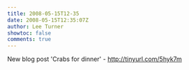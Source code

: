 ```yaml
---
title: 2008-05-15T12-35
date: 2008-05-15T12:35:07Z
author: Lee Turner
showtoc: false
comments: true
---
```


New blog post 'Crabs for dinner' - http://tinyurl.com/5hyk7m

